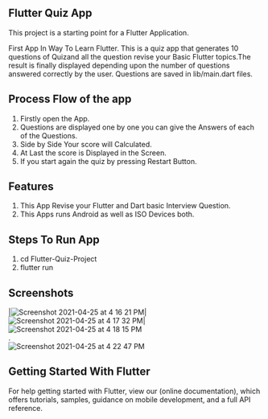 ## Flutter Quiz App

This project is a starting point for a Flutter Application.

First App In Way To Learn Flutter. This is a quiz app that generates 10 questions of Quizand all the question revise your Basic Flutter topics.The result is finally displayed depending upon the number of questions answered correctly by the user. Questions are saved in lib/main.dart files.

## Process Flow of the app
1. Firstly open the App.</br>
2. Questions are displayed one by one you can give the Answers of each of the Questions.</br>
3. Side by Side Your score will Calculated.</br>
4. At Last the score is Displayed in the Screen. </br>
5. If you start again the quiz by pressing Restart Button.</br>

## Features
1. This App Revise your Flutter and Dart basic Interview Question.</br>
2. This Apps runs Android as well as ISO Devices both.</br>

## Steps To Run App
1. cd Flutter-Quiz-Project</br>
2. flutter run</br>

## Screenshots

|![Screenshot 2021-04-25 at 4 16 21 PM](https://user-images.githubusercontent.com/77659857/115997513-f5dc5300-a600-11eb-9eb9-9013cb826087.png)|![Screenshot 2021-04-25 at 4 17 32 PM](https://user-images.githubusercontent.com/77659857/115997609-4a7fce00-a601-11eb-9b2d-ab652f1bb20b.png)|![Screenshot 2021-04-25 at 4 18 15 PM](https://user-images.githubusercontent.com/77659857/115997646-831fa780-a601-11eb-8461-40067101487e.png)</br>
.</br>
![Screenshot 2021-04-25 at 4 22 47 PM](https://user-images.githubusercontent.com/77659857/115997693-ba8e5400-a601-11eb-87b8-f830950ce493.png)

## Getting Started With Flutter

For help getting started with Flutter, view our (online documentation), which offers tutorials, samples, guidance on mobile development, and a full API reference.




